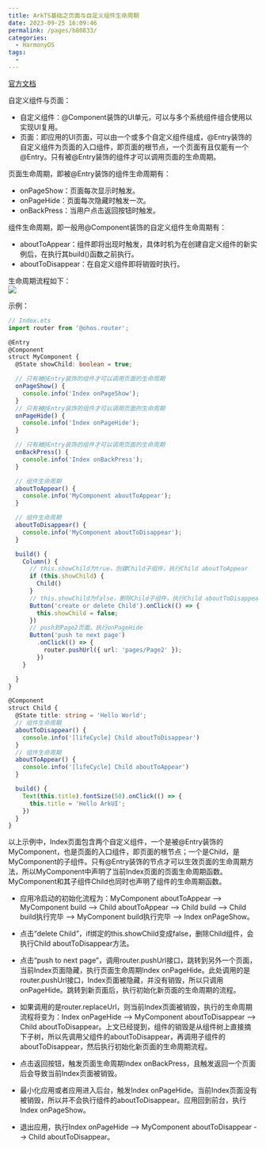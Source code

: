 ```yaml
---
title: ArkTS基础之页面与自定义组件生命周期
date: 2023-09-25 16:09:46
permalink: /pages/b80833/
categories:
  - HarmonyOS
tags:
  - 
---
```

[官方文档](https://developer.harmonyos.com/cn/docs/documentation/doc-guides-V3/arkts-page-custom-components-lifecycle-0000001524296665-V3)

自定义组件与页面：
* 自定义组件：@Component装饰的UI单元，可以与多个系统组件组合使用以实现UI复用。
* 页面：即应用的UI页面，可以由一个或多个自定义组件组成，@Entry装饰的自定义组件为页面的入口组件，即页面的根节点，一个页面有且仅能有一个@Entry。只有被@Entry装饰的组件才可以调用页面的生命周期。

页面生命周期，即被@Entry装饰的组件生命周期有：
* onPageShow：页面每次显示时触发。
* onPageHide：页面每次隐藏时触发一次。
* onBackPress：当用户点击返回按钮时触发。

组件生命周期，即一般用@Component装饰的自定义组件生命周期有：
* aboutToAppear：组件即将出现时触发，具体时机为在创建自定义组件的新实例后，在执行其build()函数之前执行。
* aboutToDisappear：在自定义组件即将销毁时执行。

生命周期流程如下：<br>
![](https://alliance-communityfile-drcn.dbankcdn.com/FileServer/getFile/cmtyPub/011/111/111/0000000000011111111.20230830121411.76646124306258551945267183710897:50001231000000:2800:94F6BBBE62C646A1B5D20B4270E78161187B1FEA6A61ECCB64A4DAD9D7E49827.png?needInitFileName=true?needInitFileName=true)

示例：
```ts
// Index.ets
import router from '@ohos.router';

@Entry
@Component
struct MyComponent {
  @State showChild: boolean = true;

  // 只有被@Entry装饰的组件才可以调用页面的生命周期
  onPageShow() {
    console.info('Index onPageShow');
  }
  // 只有被@Entry装饰的组件才可以调用页面的生命周期
  onPageHide() {
    console.info('Index onPageHide');
  }

  // 只有被@Entry装饰的组件才可以调用页面的生命周期
  onBackPress() {
    console.info('Index onBackPress');
  }

  // 组件生命周期
  aboutToAppear() {
    console.info('MyComponent aboutToAppear');
  }

  // 组件生命周期
  aboutToDisappear() {
    console.info('MyComponent aboutToDisappear');
  }

  build() {
    Column() {
      // this.showChild为true，创建Child子组件，执行Child aboutToAppear
      if (this.showChild) {
        Child()
      }
      // this.showChild为false，删除Child子组件，执行Child aboutToDisappear
      Button('create or delete Child').onClick(() => {
        this.showChild = false;
      })
      // push到Page2页面，执行onPageHide
      Button('push to next page')
        .onClick(() => {
          router.pushUrl({ url: 'pages/Page2' });
        })
    }

  }
}

@Component
struct Child {
  @State title: string = 'Hello World';
  // 组件生命周期
  aboutToDisappear() {
    console.info('[lifeCycle] Child aboutToDisappear')
  }
  // 组件生命周期
  aboutToAppear() {
    console.info('[lifeCycle] Child aboutToAppear')
  }

  build() {
    Text(this.title).fontSize(50).onClick(() => {
      this.title = 'Hello ArkUI';
    })
  }
}
```
以上示例中，Index页面包含两个自定义组件，一个是被@Entry装饰的MyComponent，也是页面的入口组件，即页面的根节点；一个是Child，是MyComponent的子组件。只有@Entry装饰的节点才可以生效页面的生命周期方法，所以MyComponent中声明了当前Index页面的页面生命周期函数。MyComponent和其子组件Child也同时也声明了组件的生命周期函数。

* 应用冷启动的初始化流程为：MyComponent aboutToAppear --> MyComponent build --> Child aboutToAppear --> Child build --> Child build执行完毕 --> MyComponent build执行完毕 --> Index onPageShow。

* 点击“delete Child”，if绑定的this.showChild变成false，删除Child组件，会执行Child aboutToDisappear方法。 

* 点击“push to next page”，调用router.pushUrl接口，跳转到另外一个页面，当前Index页面隐藏，执行页面生命周期Index onPageHide。此处调用的是router.pushUrl接口，Index页面被隐藏，并没有销毁，所以只调用onPageHide。跳转到新页面后，执行初始化新页面的生命周期的流程。

* 如果调用的是router.replaceUrl，则当前Index页面被销毁，执行的生命周期流程将变为：Index onPageHide --> MyComponent aboutToDisappear --> Child aboutToDisappear。上文已经提到，组件的销毁是从组件树上直接摘下子树，所以先调用父组件的aboutToDisappear，再调用子组件的aboutToDisappear，然后执行初始化新页面的生命周期流程。

* 点击返回按钮，触发页面生命周期Index onBackPress，且触发返回一个页面后会导致当前Index页面被销毁。

* 最小化应用或者应用进入后台，触发Index onPageHide。当前Index页面没有被销毁，所以并不会执行组件的aboutToDisappear。应用回到前台，执行Index onPageShow。 

* 退出应用，执行Index onPageHide --> MyComponent aboutToDisappear --> Child aboutToDisappear。 